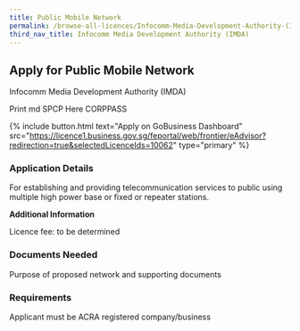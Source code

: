 ```yaml
---
title: Public Mobile Network
permalink: /browse-all-licences/Infocomm-Media-Development-Authority-(IMDA)/Public-Mobile-Network
third_nav_title: Infocomm Media Development Authority (IMDA)
---
```


## Apply for Public Mobile Network

Infocomm Media Development Authority (IMDA)

Print md SPCP Here CORPPASS

{% include button.html text="Apply on GoBusiness Dashboard" src="https://licence1.business.gov.sg/feportal/web/frontier/eAdvisor?redirection=true&selectedLicenceIds=10062" type="primary" %}

### Application Details

<p>For establishing and providing telecommunication services to public using multiple high power base or fixed or repeater stations.</p>

**Additional Information**

Licence fee: to be determined

### Documents Needed

Purpose of proposed network and supporting documents

### Requirements

Applicant must be ACRA registered company/business

